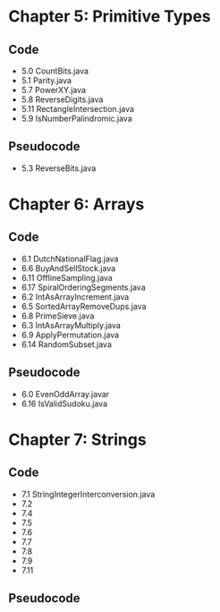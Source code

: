 # Chapter 5: Primitive Types
## Code
* 5.0 CountBits.java
* 5.1 Parity.java
* 5.7 PowerXY.java
* 5.8 ReverseDigits.java
* 5.11 RectangleIntersection.java
* 5.9 IsNumberPalindromic.java

## Pseudocode
* 5.3 ReverseBits.java

# Chapter 6: Arrays
## Code
* 6.1 DutchNationalFlag.java
* 6.6 BuyAndSellStock.java
* 6.11 OfflineSampling.java
* 6.17 SpiralOrderingSegments.java
* 6.2 IntAsArrayIncrement.java
* 6.5 SortedArrayRemoveDups.java
* 6.8 PrimeSieve.java
* 6.3 IntAsArrayMultiply.java
* 6.9 ApplyPermutation.java
* 6.14 RandomSubset.java
## Pseudocode
* 6.0 EvenOddArray.javar
* 6.16 IsValidSudoku.java

# Chapter 7: Strings
## Code
* 7.1 StringIntegerInterconversion.java
* 7.2
* 7.4
* 7.5
* 7.6
* 7.7
* 7.8
* 7.9
* 7.11
## Pseudocode